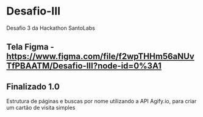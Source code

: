 # Desafio-III
Desafio 3 da Hackathon SantoLabs

## Tela Figma - https://www.figma.com/file/f2wpTHHm56aNUvTfPBAATM/Desafio-III?node-id=0%3A1

## Finalizado 1.0
Estrutura de páginas e buscas por nome utilizando a API Agify.io, para criar um cartão de visita simples